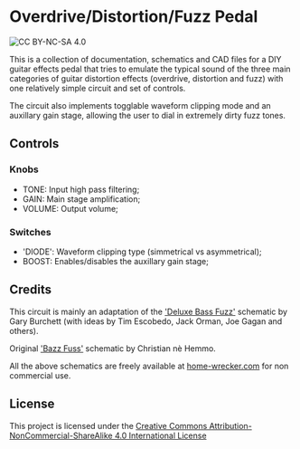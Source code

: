 # Overdrive/Distortion/Fuzz Pedal

![CC BY-NC-SA 4.0](https://img.shields.io/badge/License-CC%20BY--SA%204.0-lightgrey.svg)

This is a collection of documentation, schematics and CAD files for a DIY guitar
effects pedal that tries to emulate the typical sound of the three main categories
of guitar distortion effects (overdrive, distortion and fuzz) with one relatively
simple circuit and set of controls.

The circuit also implements togglable waveform clipping mode and an auxillary gain
stage, allowing the user to dial in extremely dirty fuzz tones.

## Controls

### Knobs

* TONE: Input high pass filtering;
* GAIN: Main stage amplification;
* VOLUME: Output volume;

### Switches

* 'DIODE': Waveform clipping type (simmetrical vs asymmetrical);
* BOOST: Enables/disables the auxillary gain stage;

## Credits

This circuit is mainly an adaptation of the ['Deluxe Bass Fuzz'](https://home-wrecker.com/bazz.html)
schematic by Gary Burchett (with ideas by Tim Escobedo, Jack Orman, Joe Gagan and
others).

Original ['Bazz Fuss'](https://home-wrecker.com/bazz.html) schematic by Christian nè Hemmo.

All the above schematics are freely available at [home-wrecker.com](https://home-wrecker.com/bazz.html)
for non commercial use.

## License

This project is licensed under the [Creative Commons Attribution-NonCommercial-ShareAlike 4.0 International License](http://creativecommons.org/licenses/by-sa/4.0/)
